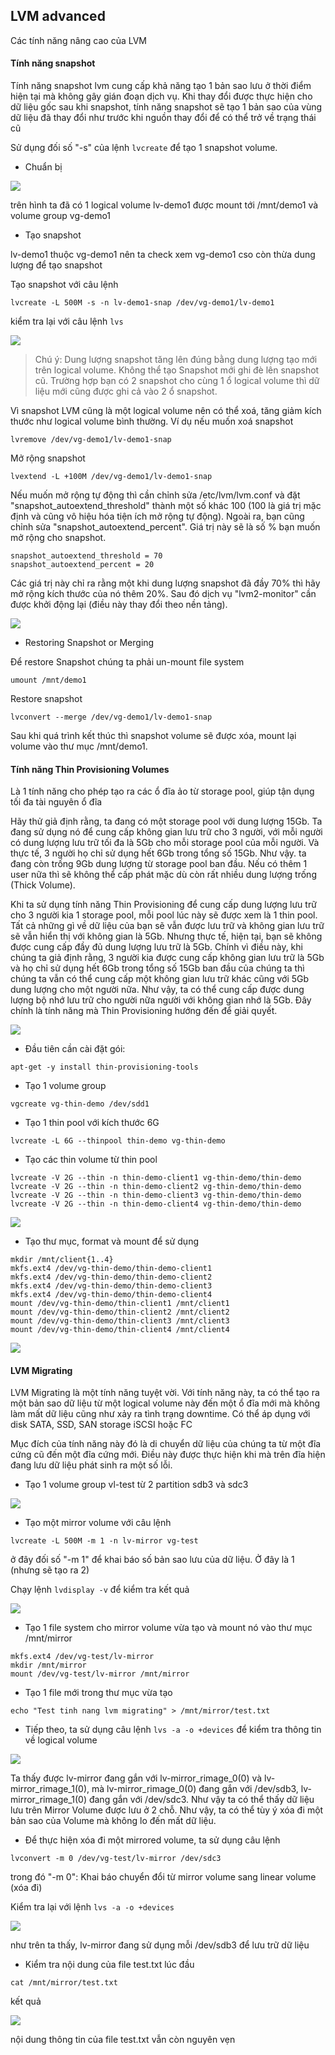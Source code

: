 ## LVM advanced

Các tính năng nâng cao của LVM

#### Tính năng snapshot

Tính năng snapshot lvm cung cấp khả năng tạo 1 bản sao lưu ở thời điểm hiện tại mà không gây gián đoạn dịch vụ. Khi thay đổi được thực hiện cho dữ liệu gốc sau khi snapshot, tính năng snapshot sẽ tạo 1 bản sao của vùng dữ liệu đã thay đổi như trước khi nguồn thay đổi để có thể trở về trạng thái cũ

Sử dụng đối số "-s" của lệnh `lvcreate` để tạo 1 snapshot volume.

- Chuẩn bị

<img src="img/121.png">

trên hình ta đã có 1 logical volume lv-demo1 được mount tới /mnt/demo1 và volume group vg-demo1

- Tạo snapshot

lv-demo1 thuộc vg-demo1 nên ta check xem vg-demo1 cso còn thừa dung lượng để tạo snapshot

Tạo snapshot với câu lệnh

`lvcreate -L 500M -s -n lv-demo1-snap /dev/vg-demo1/lv-demo1`

kiểm tra lại với câu lệnh `lvs`

<img src="img/122.png">

> Chú ý: Dung lượng snapshot tăng lên đúng bằng dung lượng tạo mới trên logical volume. Không thể tạo Snapshot mới ghi đè lên snapshot cũ. Trường hợp bạn có 2 snapshot cho cùng 1 ổ logical volume thì dữ liệu mới cũng được ghi cả vào 2 ổ snapshot.

Vì snapshot LVM cũng là một logical volume nên có thể xoá, tăng giảm kích thước như logical volume bình thường. Ví dụ nếu muốn xoá snapshot

`lvremove /dev/vg-demo1/lv-demo1-snap`

Mở rộng snapshot

`lvextend -L +100M /dev/vg-demo1/lv-demo1-snap`

Nếu muốn mở rộng tự động thì cần chỉnh sửa /etc/lvm/lvm.conf và đặt "snapshot_autoextend_threshold" thành một số khác 100 (100 là giá trị mặc định và cũng vô hiệu hóa tiện ích mở rộng tự động). Ngoài ra, bạn cũng chỉnh sửa "snapshot_autoextend_percent". Giá trị này sẽ là số % bạn muốn mở rộng cho snapshot.

```
snapshot_autoextend_threshold = 70
snapshot_autoextend_percent = 20
```

Các giá trị này chỉ ra rằng một khi dung lượng snapshot đã đầy 70% thì hãy mở rộng kích thước của nó thêm 20%. Sau đó dịch vụ "lvm2-monitor" cần được khởi động lại (điều này thay đổi theo nền tảng).

<img src="img/126.png">

- Restoring Snapshot or Merging

Để restore Snapshot chúng ta phải un-mount file system

`umount /mnt/demo1`

Restore snapshot

`lvconvert --merge /dev/vg-demo1/lv-demo1-snap`

Sau khi quá trình kết thúc thì snapshot volume sẽ được xóa, mount lại volume vào thư mục /mnt/demo1.

#### Tính năng Thin Provisioning Volumes

Là 1 tính năng cho phép tạo ra các ổ đĩa ảo từ storage pool, giúp tận dụng tối đa tài nguyên ổ đĩa

Hãy thử giả định rằng, ta đang có một storage pool với dung lượng 15Gb. Ta đang sử dụng nó để cung cấp không gian lưu trữ cho 3 người, với mỗi người có dung lượng lưu trữ tối đa là 5Gb cho mỗi storage pool của mỗi người. Và thực tế, 3 người họ chỉ sử dụng hết 6Gb trong tổng số 15Gb. Như vậy. ta đang còn trống 9Gb dung lượng từ storage pool ban đầu. Nếu có thêm 1 user nữa thì sẽ không thể cấp phát mặc dù còn rất nhiều dung lượng trống (Thick Volume).

Khi ta sử dụng tính năng Thin Provisioning để cung cấp dung lượng lưu trữ cho 3 người kia 1 storage pool, mỗi pool lúc này sẽ được xem là 1 thin pool. Tất cả những gì về dữ liệu của bạn sẽ vẫn được lưu trữ và không gian lưu trữ sẽ vẫn hiển thị với không gian là 5Gb. Nhưng thực tế, hiện tại, bạn sẽ không được cung cấp đầy đủ dung lượng lưu trữ là 5Gb. Chính vì điều này, khi chúng ta giả định rằng, 3 người kia được cung cấp không gian lưu trữ là 5Gb và họ chỉ sử dụng hết 6Gb trong tổng số 15Gb ban đầu của chúng ta thì chúng ta vẫn có thể cung cấp một không gian lưu trữ khác cũng với 5Gb dung lượng cho một người nữa. Như vậy, ta có thể cung cấp được dung lượng bộ nhớ lưu trữ cho người nữa người với không gian nhớ là 5Gb. Đây chính là tính năng mà Thin Provisioning hướng đến để giải quyết.

<img src="img/127.png">

- Đầu tiên cần cài đặt gói:

`apt-get -y install thin-provisioning-tools`

- Tạo 1 volume group

`vgcreate vg-thin-demo /dev/sdd1`

- Tạo 1 thin pool với kích thước 6G

`lvcreate -L 6G --thinpool thin-demo vg-thin-demo`

- Tạo các thin volume từ thin pool

```
lvcreate -V 2G --thin -n thin-demo-client1 vg-thin-demo/thin-demo
lvcreate -V 2G --thin -n thin-demo-client2 vg-thin-demo/thin-demo
lvcreate -V 2G --thin -n thin-demo-client3 vg-thin-demo/thin-demo
lvcreate -V 2G --thin -n thin-demo-client4 vg-thin-demo/thin-demo
```

<img src="img/128.png">

- Tạo thư mục, format và mount để sử dụng

```
mkdir /mnt/client{1..4}
mkfs.ext4 /dev/vg-thin-demo/thin-demo-client1
mkfs.ext4 /dev/vg-thin-demo/thin-demo-client2
mkfs.ext4 /dev/vg-thin-demo/thin-demo-client3
mkfs.ext4 /dev/vg-thin-demo/thin-demo-client4
mount /dev/vg-thin-demo/thin-client1 /mnt/client1
mount /dev/vg-thin-demo/thin-client2 /mnt/client2
mount /dev/vg-thin-demo/thin-client3 /mnt/client3
mount /dev/vg-thin-demo/thin-client4 /mnt/client4
```

<img src="img/129.png">

#### LVM Migrating

LVM Migrating là một tính năng tuyệt vời. Với tính năng này, ta có thể tạo ra một bản sao dữ liệu từ một logical volume này đến một ổ đĩa mới mà không làm mất dữ liệu cũng như xảy ra tình trạng downtime. Có thể áp dụng với disk SATA, SSD, SAN storage iSCSI hoặc FC

Mục đích của tính năng này đó là di chuyển dữ liệu của chúng ta từ một đĩa cứng cũ đến một đĩa cứng mới. Điều này được thực hiện khi mà trên đĩa hiện đang lưu dữ liệu phát sinh ra một số lỗi.

- Tạo 1 volume group vl-test từ 2 partition sdb3 và sdc3

<img src="img/130.png">

- Tạo một mirror volume với câu lệnh

`lvcreate -L 500M -m 1 -n lv-mirror vg-test`

ở đây đối số "-m 1" để khai báo số bản sao lưu của dữ liệu. Ở đây là 1 (nhưng sẽ tạo ra 2)

Chạy lệnh `lvdisplay -v` để kiểm tra kết quả

<img src="img/131.png">

- Tạo 1 file system cho mirror volume vừa tạo và mount nó vào thư mục /mnt/mirror

```
mkfs.ext4 /dev/vg-test/lv-mirror
mkdir /mnt/mirror
mount /dev/vg-test/lv-mirror /mnt/mirror
```

- Tạo 1 file mới trong thư mục vừa tạo

`echo "Test tinh nang lvm migrating" > /mnt/mirror/test.txt`

- Tiếp theo, ta sử dụng câu lệnh `lvs -a -o +devices` để kiểm tra thông tin về logical volume

<img src="img/132.png">

Ta thấy được lv-mirror đang gắn với lv-mirror_rimage_0(0) và lv-mirror_rimage_1(0), mà lv-mirror_rimage_0(0) đang gắn với /dev/sdb3, lv-mirror_rimage_1(0) đang gắn với /dev/sdc3. Như vậy ta có thể thấy dữ liệu lưu trên Mirror Volume được lưu ở 2 chỗ. Như vậy, ta có thể tùy ý xóa đi một bản sao của Volume mà không lo đến mất dữ liệu.

- Để thực hiện xóa đi một mirrored volume, ta sử dụng câu lệnh

`lvconvert -m 0 /dev/vg-test/lv-mirror /dev/sdc3`

trong đó "-m 0": Khai báo chuyển đổi từ mirror volume sang linear volume (xóa đi)

Kiểm tra lại với lệnh `lvs -a -o +devices`

<img src="img/133.png">

như trên ta thấy, lv-mirror đang sử dụng mỗi /dev/sdb3 để lưu trữ dữ liệu

- Kiểm tra nội dung của file test.txt lúc đầu

`cat /mnt/mirror/test.txt`

kết quả

<img src="img/134.png">

nội dung thông tin của file test.txt vẫn còn nguyên vẹn